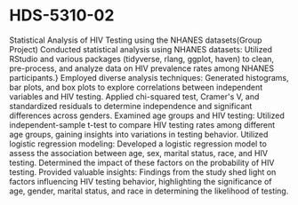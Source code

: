 # HDS-5310-02
Statistical Analysis of HIV Testing using the NHANES datasets(Group Project)
Conducted statistical analysis using NHANES datasets: Utilized RStudio and various packages (tidyverse, rlang, ggplot, haven) to clean, pre-process, and analyze data on HIV prevalence rates among NHANES participants.}
Employed diverse analysis techniques: Generated histograms, bar plots, and box plots to explore correlations between independent variables and HIV testing. Applied chi-squared test, Cramer's V, and standardized residuals to determine independence and significant differences across genders.
Examined age groups and HIV testing: Utilized independent-sample t-test to compare HIV testing rates among different age groups, gaining insights into variations in testing behavior.
Utilized logistic regression modeling: Developed a logistic regression model to assess the association between age, sex, marital status, race, and HIV testing. Determined the impact of these factors on the probability of HIV testing.
Provided valuable insights: Findings from the study shed light on factors influencing HIV testing behavior, highlighting the significance of age, gender, marital status, and race in determining the likelihood of testing.
